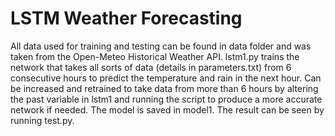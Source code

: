 # LSTM Weather Forecasting

All data used for training and testing can be found in data folder and was taken from the Open-Meteo Historical Weather API. lstm1.py trains the network that takes all sorts of data (details in parameters.txt) from 6 consecutive hours to predict the temperature and rain in the next hour. Can be increased and retrained to take data from more than 6 hours by altering the past variable in lstm1 and running the script to produce a more accurate network if needed. The model is saved in model1. The result can be seen by running test.py.
